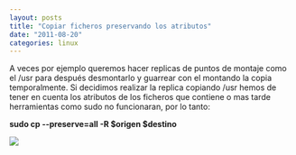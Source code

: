 ```yaml
---
layout: posts
title: "Copiar ficheros preservando los atributos"
date: "2011-08-20"
categories: linux
---
```


A veces por ejemplo queremos hacer replicas de puntos de montaje como el /usr para después desmontarlo y guarrear con el montando la copia temporalmente. Si decidimos realizar la replica copiando /usr hemos de tener en cuenta los atributos de los ficheros que contiene o mas tarde herramientas como sudo no funcionaran, por lo tanto:  
  
**sudo cp --preserve=all -R $origen $destino**

![](https://blogger.googleusercontent.com/tracker/3262098284547378612-3103166191264552232?l=tablondesastre.blogspot.com)
